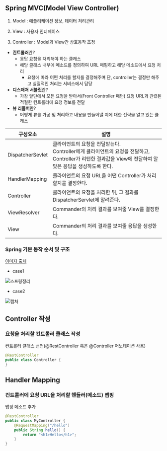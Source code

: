 ## Spring MVC(Model View Controller)



1. Model : 애플리케이션 정보, 데이터 처리관리

2. View : 사용자 인터페이스

3. Controller : Model과 View간 상호동작 조정

   

* **컨트롤러**란?
  * 응답 요청을 처리해야 하는 클래스
  * 해당 클래스 내부에 메소드를 정의하여 URL 매핑하고 해당 메소드에서 요청 처리
    * 요청에 따라 어떤 처리를 할지를 결정해주며 단, controller는 결정만 해주고 실질적인 처리는 서비스에서 담당
 * **디스패쳐 서블릿**란?
    * 가장 앞단에서 모든 요청을 받아서(Front Controller 패턴) 요청 URL과 관련된 적절한 컨트롤러에 요청 정보를 전달
* **뷰 리졸버**란?
    * 어떻게 뷰를 가공 및 처리하고 내용을 만들어낼 지에 대한 전략을 알고 있는 클래스

| 구성요소         | 설명                                                         |
| ---------------- | ------------------------------------------------------------ |
| DispatcherSevlet | 클라이언트의 요청을 전달받는다.<br />Controller에게 클라이언트의 요청을 전달하고, Controller가 리턴한 결과값을 View에 전달하여 알맞은 응답을 생성하도록 한다. |
| HandlerMapping   | 클라이언트의 요청 URL을 어떤 Controller가 처리할지를 결정한다. |
| Controller       | 클라이언트의 요청을 처리한 뒤, 그 결과를 DispatcherServlet에 알려준다. |
| ViewResolver     | Commander의 처리 결과를 보여줄 View를 결정한다.              |
| View             | Commander의 처리 결과를 보여줄 응답을 생성한다.              |

### Spring 기본 동작 순서 및 구조

[이미지 출처](http://server-engineer.tistory.com/253)

* case1

![스프링정리](https://user-images.githubusercontent.com/66635648/84276107-e8df7e00-ab6c-11ea-8ee7-2804bd079580.png)



* case2

![캡처](https://user-images.githubusercontent.com/66635648/84276245-13c9d200-ab6d-11ea-8529-811ceb5e234b.PNG)

## Controller 작성

### 요청을 처리할 컨트롤러 클래스 작성

컨트롤러 클래스 선언(@RestController 혹은 @Controller 어노테이션 사용)

```java
@RestController 
public class Controller { 
}
```



## Handler Mapping

### 컨트롤러에 요청 URL을 처리할 핸들러(메소드) 맵핑

맵핑 메소드 추가

```java
@RestController 
public class MyController {
	@RequestMapping("/hello")   
    public String hello() {        
    	return "<h1>Hello</h1>";   
    } 
}
```

